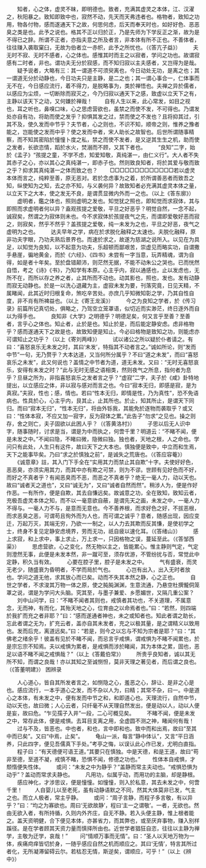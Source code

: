 <!-- { "loadSidebar": true } -->
　　知者，心之体，虚灵不昧，即明德也。致者，充满其虚灵之本体，江、汉濯之，秋阳暴之。致知即致中也，寂然不动，先天而天弗违者也。格物者，致知之功用，物各付物，感而遂通天下之故，何思何虑，后天而奉天时也，如好好色、恶恶臭之类是也。此予之说也。格其不正以归於正，乃是先师为下学反正之渐，故为是不得已之辞。所谓不正者，亦指夫意之所及者言，非本体有所不正也。不善体者，往往赚入袭取窠臼，无故为伯者立一赤帜，此予之所忧也。（《答亢子益》）
　　夫无时不寂、无时不感者，心之体也。感惟其时而主之以寂者，学问之功也。故谓寂感有二时者，非也。谓功夫无分於寂感，而不知归寂以主夫感者，又岂得为是哉。
　　疑予说者，大略有三：其一谓道不可须臾离也，今日动处无功，是离之也；其一谓道无分於动静也，今日功夫只是主静，是二之也；其一谓心事合一，仁体事而无不在，今日感应流行，着不得力，是脱略事为，类於禅悟也。夫禅之异於儒者，以感应为尘烦，一切断除而寂灭之，今乃归寂以通天下之感，致虚以立天下之有，主静以该天下之动，又何嫌於禅哉！
　　自有人生以来，此心常发，如目之视也，耳之听也，鼻嗅口味，心之思虑营欲也，虽禁之而使不发，不可得也。乃谓发处亦自有功，将助而使之发乎？抑惧其发之过，禁而使之不发也？且将抑其过，引其不及，使久发而中节乎？夫节者，心之则也，不识不知，顺帝之则，惟养之豫者能之，岂能使之发而中乎？使之发而中者，宋人助长之故智也。后世所谓随事精察，而不知其密陷於憧憧卜度之私，禁之而使不发者，是又逆其生生之机，助而使之发者，长欲恣情，蹈於水火，焚溺而不顾，又其下者也。
　　“良知”二字，始於《孟子》“孩提之童，不学不虑，知爱知敬，真纯湛一，由仁义行”。大人者不失其赤子之心，亦以其心之真纯湛一，即赤子也。然则致良知者，将於其爱与敬而致之乎？抑求其真纯湛一之体而致之也？
　　□□□□□□□□□□□□□若以虚灵本体而言之，纯粹至善，原无恶对。若於念虑事为之着，於所谓善恶者而致吾之知，纵使知为之知，去之亦不知，与义袭何异？故致知者必充满其虚灵本体之量，以立天下之大本，使之发无不良，是谓贯显微内外而一之也。（以上《答东廓》）
　　虚明者，鑑之体也，照则虚明之发也。知觉犹之照也，即知觉而求寂体，其与即照而求虚明者何以异？盍观孩提之爱敬，平旦之好恶乎？明觉自然，一念不起，诚寂矣，然谓之为寂体则未也。今不求寂体於孩提夜气之先，而谓即爱敬好恶而寂之，则寂矣，然乎不然乎？盖孩提之爱敬，纯一未发为之也，平旦之好恶，夜气之虚明为之也。
　　达夫早年之学，病在於求脱化融释之太速也。夫脱化融释，原非功夫字眼，乃功夫熟后景界也。而速於求之，故遂为慈湖之说所入。以见在为具足，以知觉为良知，以不起意为功夫，乐超顿而鄙艰苦，崇虚见而略实功，自谓撒手悬崖，徧地黄金，而於《六经》、《四书》未尝有一字当意，玩弄精魂，谓为自得，如是者十年矣。至於盘错颠沛，则茫然无据，不能不动朱公之哭也。已而恍然自悟，考之《诗》《书》，乃知学有本原。心主乎内，寂以通感也，止以发虑也，无所不在，而所以存之养之者，止其所而不动也。动其影也，照也，发也。发有动静而寂无动静也。於是一以洗心退藏为主，虚寂未发为要，刊落究竟，日见天精，不属睹闻，此其近时归根复命，煞吃辛苦处。亦庶几乎知微知彰之学，乃其自性自度，非不肖有所裨益也。（以上《寄王龙溪》）
　　今之为良知之学者，於《传习录》前篇所记真切处，俱略之，乃驾空立笼罩语，似切近而实渺茫，终日逐外而自以为得手也。
　　良知非《大学》之明德乎？明德足矣，何又言乎至善？至善者，言乎心之体也。知止者，止於是也。知止於是，而后能定静安虑。虑非格物乎？感而遂通天下之故是也，故致知便是知止。今必曰格物是致知之功，则能虑亦可谓知止之功乎？（以上《寄刘两峰》）
　　试以诸公之所以疑於仆者请之。有曰：“喜怒哀乐无未发之时，其曰‘未发’，特指其不动者言之。”诚如所论，则“发而中节”一句，无乃赘乎？大本达道，又当何所分属乎？不曰“道之未发”，而曰“喜怒哀乐之未发”，此又何说也？盖情之中节者为道，道无未发。又曰：“无时无喜怒哀乐，安得有未发之时？”此与无时无感之语相类，然则夜气之所息，指何者为息乎？旦昼之所为，非指喜怒哀乐之发者言之乎？“虚寂”二字，夫子於《咸》卦特地提出，以立感应之体，非以寂与感对而言之也。今曰“寂本无归，即感是寂，是为真寂。”夫寂，性也；感，情也。若曰“性本无归，即情是性，乃为真性”，恐不免语病也。性具於心，心主乎内，艮其止，止其所也。於止，知其所止，是谓天下同归。而曰“寂本无归”，“性本无归”，将由外铄我，其能免於逐物而袭取乎？或又曰：“性体本寂，不应又加一寂字，反为寂体之累。”此告子“勿求”之见也。操之则存，舍之则亡，夫子固欲以此困人乎？（《答黄洛村》）
　　子思以后无人识中字，随事随时，讨求是当，谓是为中而执之，何啻千里？明道云：“不睹不闻，便是未发之中。”不闻曰隐，不睹曰微，隐微曰独。独也者，天地之根，人之命也。学问只有此处，人生只有这件，故曰天下之大本也。慎独便是致中，中立而和生焉，天下之能事毕矣。乃曰“求之於慎独之前”，是诚失之荒唐也。（《答应容菴》）
　　《诚意章》註，其入门下手全在“实用其力而禁止其自欺”十字。夫使好好色，恶恶臭，亦须实用其力，而其中亦有欺之可禁，则为不谬。世顾有见好色而不好，而好之不真者乎？有闻恶臭而不恶，而恶之不真者乎？绝无一毫人力，动以天也。故曰“诚者天之道也”，又曰“诚无为”，又曰“诚者自然而然”。稍涉人为，便是作好作恶。一有所作，便是自欺，其去自慊远矣。故诚意之功，全在致知，致知云者，充极吾虚灵本体之知，而不以一毫意欲自蔽，是谓先天之画，未发之中，一毫人力不得与。一毫人力不与，是意而无意也。今不善养根，而求好色之好，不拔恶根，而求恶臭之恶，可谓苟且徇外而为人也，而可谓之诚乎？意者，随感出现，因应变迁，万起万灭，其端无穷，乃欲一一制之，以人力去其欺而反其慊，是使初学之士，终身不复见定静安虑境界，劳而无功，祇自疲以速化耳。（《答绪山》）
　　感上求寂，和上求中，事上求止，万上求一，只因格物之误，蔓延至此。（《答邹西渠》）
　　思虑营欲，心之变化，然无物以主之，皆能累心。惟主静则气定，气定则澄然无事，此便是未发本然，非一蹴可至，须存优游，不管纷扰与否，常觉此中定静，积久当有效。
　　心要在腔子里，腔子是未发之中。
　　气有盛衰，而灵无老少，随盛衰为昏明者，不学而局於气也。
　　心岂有出入，出入无时者放也。学问之道无他，求其放心而已矣。动而不失其本然之静，心之正也。
　　自世之学者，不求浚其万物一体之原，使之肫肫渊渊，生意流通，乃悬空杜撰儱侗笼罩之说，谓是为学问大头脑。究其至，与墨子兼爱、乡愿媚世，又隔几重公案？
　　刘中山问学，曰：“不睹不闻者其则也，戒慎者其功也，不关道理，不属意念，无而神，有而化，其殆天地之心，位育由之以命焉者也。”曰：“若然，则四端於我扩而充之者非耶？”曰：“感而遂通者神也，未之或知者也。知此者谓之助长，忘此者谓之无为，扩充云者，盖亦自其未发者，充之以极其量，是之谓精义以致用也。发而后充，离道远矣。”曰：“若是，则今之以忘与不知为宗者是耶？”曰：“其佛老之绪余乎！彼盖有见於不睹不闻，而忌言乎戒惧，谓戒惧为不睹不闻累也，於是宗忘宗不知焉。夫以戒惧为累者，是戒惧而涉於睹闻，其为本体之累，固也，恶足以语不睹不闻之戒惧哉？”（以上《答戴伯常》）
　　所贵乎良知者，诚以其无所不知，而谓之良哉！亦以其知之至诚恻怛，莫非天理之著见者，而后谓之良也。（《答董明建》）
困辨录

　　人心道心，皆自其所发者言之，如恻隐之心，羞恶之心，辞让、是非之心是也。感应流行，一本乎道心之发，而不杂以人为，曰精；其常不杂，曰一。中是道心之本体，有未发之中，便有发而中节之和，和即道心也。天理流行，自然中节，动以天也，故曰微；人心云者，只纤毫不从天理自然发出，便是动以人，动以人便是妄，故曰危。“乍见孺子入井”一段，二心可概见矣。
　　不睹不闻，便是未发之中，常存此体，便是戒惧。去耳目支离之用，全虚圆不测之神，睹闻何有哉！
　　过与不及，皆恶也。中也者，和也，言中即和也。致中而和出焉，故曰“至其中而已矣”。又曰“中焉，止矣”。
　　龟山一派，每言“静中体认”，又言“平日涵养，只此四字，便见吾儒真下手处。”考亭之悔，以误认此心作已发，尤明白直指。
　　程子曰：“有天德便可语王道。”其要只在慎独。中是天德，和是王道，故曰“苟非至德，至道不凝，戒慎不睹，恐惧不闻，修德之功也。”
　　性体本自戒惧，才颓惰便失性体。
　　或问：“未发之中为静乎？”盖静而常主夫动也。“戒惧恐惧为动乎”？盖动而常求夫静也。
　　凡用功，似属乎动，而用功的主脑，却是静根。
　　感应神化，才涉思议，便是憧憧。如憧憧，则入於私意，其去未发之中，何啻千里！
　　人自婴儿以至老死，虽有动静语默之不同，然其大体莫非已发，气主之也。而立人极者，常主乎静。
　　或问：“周子言静，而程子多言敬，有以异乎？”曰：“均之为寡欲也。周曰‘无欲故静’，程曰‘主一之谓敬’。一者，无欲也。然由无欲入者，有所持循，久则内外齐庄，自无不静。若入头便主静，惟上根者能之。盖天资明健，合下便见本体，亦甚省力，而其弊也，或至厌弃事物，赚入别样蹊径。是在学者顾其天资力量而慎择所由也。近世学者猖狂自恣，往往以主静为禅学，主敬为迂学，哀哉！”
　　问“情顺万事而无情”。曰：“圣人以天地万物为一体，疾痛疴痒皆切於身，一随乎感应自然之机而顺应之。其曰‘无情’，特言其所过者化，无所凝滞留碍云尔。若枯忍无情，斯逆矣，谓顺应，可乎！”（以上《辨中》）
